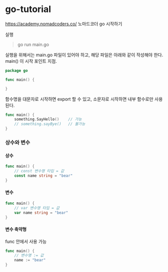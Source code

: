 # go-tutorial
https://academy.nomadcoders.co/ 노마드코더 go 시작하기

실행

> go run main.go


실행을 위해서는 main.go 파일이 있어야 하고, 해당 파일은 아래와 같이 작성해야 한다. main() 이 시작 포인트 지점.

```go
package go

func main() {

}
```

함수명을 대문자로 시작하면 export 할 수 있고, 소문자로 시작하면 내부 함수로만 사용된다. 

```go
func main() {
    something.SayHello()    // 가능
    // something.sayBye()   // 불가능
}
```

### 상수와 변수

#### 상수
```go
func main() {
    // const 변수명 타입 = 값
    const name string = "bear"
}
```

#### 변수
```go
func main() {
    // var 변수명 타입 = 값
    var name string = "bear"
}
```

#### 변수 축약형
func 안에서 사용 가능
```go
func main() {
    // 변수명 := 값
	name := "bear"
}
```